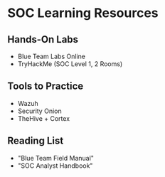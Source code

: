 # SOC Learning Resources

## Hands-On Labs
- Blue Team Labs Online
- TryHackMe (SOC Level 1, 2 Rooms)

## Tools to Practice
- Wazuh
- Security Onion
- TheHive + Cortex

## Reading List
- "Blue Team Field Manual"
- "SOC Analyst Handbook"
